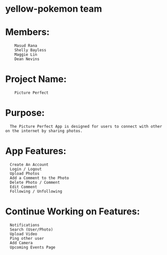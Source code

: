 # yellow-pokemon team

# Members:
        Masud Rana 
        Shelly Bayless
        Maggie Lin
        Dean Nevins

# Project Name:
        Picture Perfect
        
# Purpose:
      The Picture Perfect App is designed for users to connect with other on the internet by sharing photos.
      
# App Features:
      Create An Account
      Login / Logout
      Upload Photos
      Add a Comment to the Photo
      Delete Photo / Comment
      Edit Comment
      Following / Unfollowing
      
# Continue Working on Features:
      Notifications
      Search (User/Photo)
      Upload Video
      Ping other user
      Add Camera
      Upcoming Events Page
      
      
      
      
      
        
